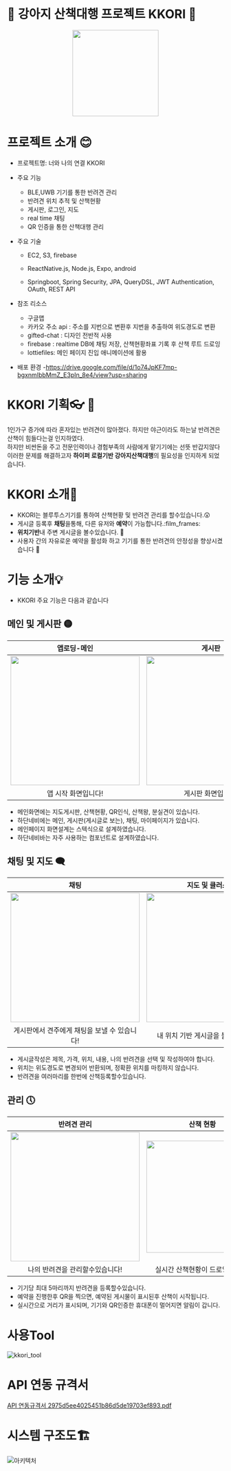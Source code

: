 # 🐶 강아지 산책대행 프로젝트 KKORI 🐶
<div align="center">
  <img src="https://github.com/non-inss/KKORI-SSAFY--/assets/122503960/7076d691-7933-4389-a06e-5de73416dcfd" width="200" hight="200">
</div>

# 프로젝트 소개 😊

* 프로젝트명: 너와 나의 연결 KKORI
* 주요 기능
  - BLE,UWB 기기를 통한 반려견 관리
  - 반려견 위치 추적 및 산책현황
  - 게시판, 로그인, 지도
  - real time 채팅
  - QR 인증을 통한 산책대행 관리
* 주요 기술
  - EC2, S3, firebase

  - ReactNative.js, Node.js, Expo, android

  - Springboot, Spring Security, JPA, QueryDSL, JWT Authentication, OAuth, REST API

* 참조 리소스
  * 구글맵
  * 카카오 주소 api : 주소를 지번으로 변환후 지번을 추출하여 위도경도로 변환
  * gifted-chat : 디자인 전반적 사용
  * firebase : realtime DB에 채팅 저장, 산책현황좌표 기록 후 산책 루트 드로잉
  * lottiefiles: 메인 페이지 진입 애니메이션에 활용
* 배포 환경
  -https://drive.google.com/file/d/1o74JpKF7mp-bgxnmIbbMmZ_E3pIn_8e4/view?usp=sharing



# KKORI 기획👓 :satellite:

1인가구 증가에 따라 혼자있는 반려견이 많아졌다. 하지만 야근이라도 하는날 반려견은 산책이 힘들다는걸 인지하였다.<br>
하지만 비싼돈을 주고 전문인력이나 경험부족의 사람에게 맡기기에는 선뜻 반갑지않다<br>
이러한 문제를 해결하고자 **하이퍼 로컬기반 강아지산책대행**의 필요성을 인지하게 되었습니다.

# KKORI 소개📄
* KKORI는 블루투스기기를 통하여 산책현황 및 반려견 관리를 할수있습니다.:astonished:
* 게시글 등록후 **채팅**을통해, 다른 유저와 **예약**이 가능합니다.:film_frames:
* **위치기반**내 주변 게시글을 볼수있습니다. :100:
* 사용자 간의 자유로운 예약을 활성화 하고 기기를 통한 반려견의 안정성을 향상시켰습니다	:clap:

# 기능 소개💡
* KKORI 주요 기능은 다음과 같습니다

## 메인 및 게시판 🟡

| 앱로딩-메인 | 게시판 |
|:---:|:---:|
| <img src="https://github.com/non-inss/KKORI-SSAFY--/assets/122503960/fe8923f2-395a-4c69-9ec3-820558f541dd" width="300"> | <img src="https://github.com/non-inss/KKORI-SSAFY--/assets/122503960/6626018b-0f9b-40ad-9638-82ca37818ebf" width="300"> |
| 앱 시작 화면입니다! | 게시판 화면입니다! |

- 메인화면에는 지도게시판, 산책현황, QR인식, 산책왕, 분실견이 있습니다.
- 하단네비에는 메인, 게시판(게시글로 보는), 채팅, 마이페이지가 있습니다.
- 메인페이지 화면설계는 스텍식으로 설계하였습니다.
- 하단네비바는 자주 사용하는 컴포넌트로 설계하였습니다.

## 채팅 및 지도 🗨

| 채팅 | 지도 및 클러스팅 |
|:---:|:---:|
| <img src="https://github.com/non-inss/KKORI-SSAFY--/assets/122503960/d1f6e234-17e7-422e-815a-462d4f0f1d31" width="300"> | <img src="https://github.com/non-inss/KKORI-SSAFY--/assets/122503960/c7e97ca3-c14b-44fa-af7d-8c265898874a" width="300"> |
| 게시판에서 견주에게 채팅을 보낼 수 있습니다! | 내 위치 기반 게시글을 볼 수 있습니다! |

- 게시글작성은 제목, 가격, 위치, 내용, 나의 반려견을 선택 및 작성하여야 합니다.
- 위치는 위도경도로 변경되어 반환되며, 정확환 위치를 마킹하지 않습니다.
- 반려견을 여러마리를 한번에 산책등록할수있습니다.

## 관리 🕔

| 반려견 관리 | 산책 현황 |
|:---:|:---:|
| <img src="https://github.com/non-inss/KKORI-SSAFY--/assets/122503960/79ab14af-9a46-4cde-a296-16a78a5d666e" width="300"> | <img src="https://github.com/non-inss/KKORI-SSAFY--/assets/122503960/11fce1e6-b512-4adb-bfe3-c1d96d2c0cce" width="260"> |
| 나의 반려견을 관리할수있습니다! | 실시간 산책현황이 드로잉됩니다! |

- 기기당 최대 5마리까지 반려견을 등록할수있습니다.
- 예약을 진행한후 QR을 찍으면, 예약된 게시물이 표시된후 산책이 시작됩니다.
- 실시간으로 거리가 표시되며, 기기와 QR인증한 휴대폰이 멀어지면 알림이 갑니다.


# 사용Tool
![kkori_tool](https://github.com/non-inss/KKORI-SSAFY/assets/122503960/a8189352-66af-4b74-868e-78ce06912d0c)

# API 연동 규격서 

[API 연동규격서 2975d5ee4025451b86d5de19703ef893.pdf](https://github.com/non-inss/KKORI-SSAFY/files/13446920/API.2975d5ee4025451b86d5de19703ef893.pdf)

# 시스템 구조도🏗️

![아키텍처](https://github.com/non-inss/KKORI-SSAFY/assets/122503960/bd179587-75fb-415e-9d14-6191188051d7)




